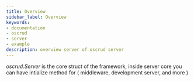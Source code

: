```yaml
---
title: Overview
sidebar_label: Overview
keywords:
- documentation
- oscrud
- server
- example
description: overview server of oscrud server
---
```


*oscrud.Server* is the core struct of the framework, inside server core you can have intialize method for ( middleware, development server, and more )